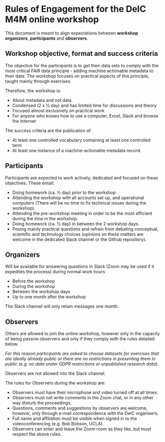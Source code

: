 # Rules of Engagement for the DeIC M4M online workshop
 
This document is meant to align expectations between **workshop organizers**, **participants** and **observers**.
 
## Workshop objective, format and success criteria
The objective for the participants is to get their data sets to comply with the most critical FAIR data principle - adding machine actionable metadata to their data. The workshop focuses on practical aspects of this principle, taught mainly through exercises. 

Therefore, the workshop is:
- About metadata and not data
- Condensed (2 x ½ day) and has limited time for discussions and theory 
- Focused almost exclusively on practical work
- For anyone who knows how to use a computer, Excel, Slack and browse the Internet

The success criteria are the publication of:
- At least one controlled vocabulary containing at least one controlled term
- At least one instance of a machine-actionable metadata record.
 
## Participants
Participants are expected to work actively, dedicated and focused on these objectives. These entail:
- Doing homework (ca. ½ day) prior to the workshop 
- Attending the workshop with all accounts set up, and operational computers (There will be no time to fix technical issues during the workshop).
- Attending the pre-workshop meeting in order to be the most efficient during the time in the workshop.
- Doing homework (ca. ½ day) in between the 2 workshop days.
- Posing mainly practical questions and refrain from debating conceptual, scientific and technology choices (opinions on these matters are welcome in the dedicated Slack channel or the Github repository). 
 
## Organizers
Will be available for answering questions in Slack (Zoom may be used if it expedites the process) during normal work hours 
- Before the workshop
- During the workshop
- Between the workshop days 
- Up to one month after the workshop 

The Slack channel will only retain messages one month.

## Observers 
Others are allowed to join the online workshop, however only in the capacity of being passive  observers and only if they comply with the rules detailed below.

_For this reason participants are asked to choose datasets for exercises that are ideally already public or there are no restrictions in presenting them in public (e.g. no data under GDPR restrictions or unpublished research data)._

Observers are not allowed into the Slack channel.

The rules for Observers during the workshop are:

- Observers must have their microphone and video turned off at all times.
- Observers must not write comments in the Zoom chat, or in any other way disturb the proceedings.
- Questions, comments and suggestions by observers are welcome, however, only through e-mail correspondence with the DeIC organisers.
- Full name and affiliation must be visible when signed in to the videoconferencing (e.g. Bob Bobson, UCLA).
- Observers can enter and leave the Zoom room as they like, but must respect the above rules. 
